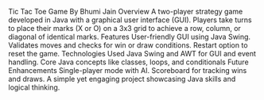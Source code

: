 Tic Tac Toe Game
By Bhumi Jain
Overview
A two-player strategy game developed in Java with a graphical user interface (GUI). Players take turns to place their marks (X or O) on a 3x3 grid to achieve a row, column, or diagonal of identical marks.
Features
User-friendly GUI using Java Swing.
Validates moves and checks for win or draw conditions.
Restart option to reset the game.
Technologies Used
Java Swing and AWT for GUI and event handling.
Core Java concepts like classes, loops, and conditionals
Future Enhancements
Single-player mode with AI.
Scoreboard for tracking wins and draws.
A simple yet engaging project showcasing Java skills and logical thinking.
